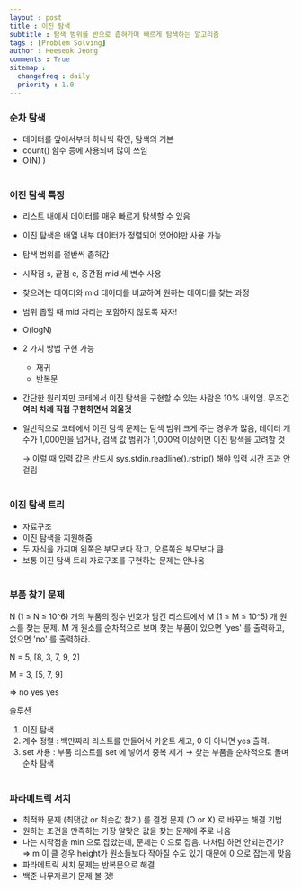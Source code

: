 ```yaml
---
layout : post
title : 이진 탐색
subtitle : 탐색 범위를 반으로 좁혀가며 빠르게 탐색하는 알고리즘
tags : [Problem Solving]
author : Heeseok Jeong
comments : True
sitemap :
  changefreq : daily
  priority : 1.0
---
```


### 순차 탐색

- 데이터를 앞에서부터 하나씩 확인, 탐색의 기본
- count() 함수 등에 사용되며 많이 쓰임
- O(N) )
<br><br>

### 이진 탐색 특징

- 리스트 내에서 데이터를 매우 빠르게 탐색할 수 있음
- 이진 탐색은 배열 내부 데이터가 정렬되어 있어야만 사용 가능
- 탐색 범위를 절반씩 좁혀감
- 시작점 s, 끝점 e, 중간점 mid 세 변수 사용
- 찾으려는 데이터와 mid 데이터를 비교하여 원하는 데이터를 찾는 과정
- 범위 좁힐 때 mid 자리는 포함하지 않도록 짜자!
- O(logN)
- 2 가지 방법 구현 가능
    - 재귀
    - 반복문
- 간단한 원리지만 코테에서 이진 탐색을 구현할 수 있는 사람은 10% 내외임. 무조건 **여러 차례 직접 구현하면서 외울것**
- 일반적으로 코테에서 이진 탐색 문제는 탐색 범위 크게 주는 경우가 많음, 데이터 개수가 1,000만을 넘거나, 검색 값 범위가 1,000억 이상이면 이진 탐색을 고려할 것

    → 이럴 때 입력 값은 반드시 sys.stdin.readline().rstrip() 해야 입력 시간 초과 안걸림
<br><br>

### 이진 탐색 트리

- 자료구조
- 이진 탐색을 지원해줌
- 두 자식을 가지며 왼쪽은 부모보다 작고, 오른쪽은 부모보다 큼
- 보통 이진 탐색 트리 자료구조를 구현하는 문제는 안나옴
<br><br>

### 부품 찾기 문제

N (1 ≤ N ≤ 10^6) 개의 부품의 정수 번호가 담긴 리스트에서 M (1 ≤ M ≤ 10^5) 개 원소를 찾는 문제. M 개 원소를 순차적으로 보며 찾는 부품이 있으면 'yes' 를 출력하고, 없으면 'no' 를 출력하라.

N = 5, [8, 3, 7, 9, 2]

M = 3, [5, 7, 9]

⇒ no yes yes

솔루션

1. 이진 탐색
2. 계수 정렬
: 백만짜리 리스트를 만들어서 카운트 세고, 0 이 아니면 yes 출력.
3. set 사용
: 부품 리스트를 set 에 넣어서 중복 제거 → 찾는 부품을 순차적으로 돌며 순차 탐색
<br><br>

### 파라메트릭 서치

- 최적화 문제 (최댓값 or 최솟값 찾기) 를 결정 문제 (O or X) 로 바꾸는 해결 기법
- 원하는 조건을 만족하는 가장 알맞은 값을 찾는 문제에 주로 나옴
- 나는 시작점을 min 으로 잡았는데, 문제는 0 으로 잡음. 나처럼 하면 안되는건가?
⇒ m 이 클 경우 height가 원소들보다 작아질 수도 있기 때문에 0 으로 잡는게 맞음
- 파라메트릭 서치 문제는 반복문으로 해결
- 백준 나무자르기 문제 볼 것!
